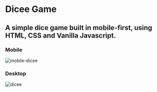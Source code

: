 # Dicee Game
## A simple dice game built in mobile-first, using HTML, CSS and Vanilla Javascript.

### Mobile 
![mobile-dicee](https://user-images.githubusercontent.com/98717839/192120625-b367a914-d8c5-4ddf-aef6-60ac501bec5a.png)

### Desktop
![dicee](https://user-images.githubusercontent.com/98717839/192120290-dbc184e6-c9e6-4045-bcab-de3cc60d9470.png)

